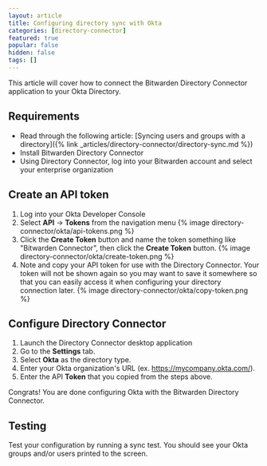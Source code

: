 ```yaml
---
layout: article
title: Configuring directory sync with Okta
categories: [directory-connector]
featured: true
popular: false
hidden: false
tags: []
---
```


This article will cover how to connect the Bitwarden Directory Connector application to your Okta Directory.

## Requirements

- Read through the following article: [Syncing users and groups with a directory]({% link _articles/directory-connector/directory-sync.md %})
- Install Bitwarden Directory Connector
- Using Directory Connector, log into your Bitwarden account and select your enterprise organization

## Create an API token

1. Log into your Okta Developer Console
2. Select **API** &rarr; **Tokens** from the navigation menu
   {% image directory-connector/okta/api-tokens.png %}
3. Click the **Create Token** button and name the token something like "Bitwarden Connector", then click the **Create Token** button.
   {% image directory-connector/okta/create-token.png %}
4. Note and copy your API token for use with the Directory Connector. Your token will not be shown again so you may want to save it somewhere so that you can easily access it when configuring your directory connection later.
   {% image directory-connector/okta/copy-token.png %}

## Configure Directory Connector

1. Launch the Directory Connector desktop application
2. Go to the **Settings** tab.
3. Select **Okta** as the directory type.
4. Enter your Okta organization's URL (ex. https://mycompany.okta.com/).
5. Enter the API **Token** that you copied from the steps above.

Congrats! You are done configuring Okta with the Bitwarden Directory Connector.

## Testing

Test your configuration by running a sync test. You should see your Okta groups and/or users printed to the screen.
